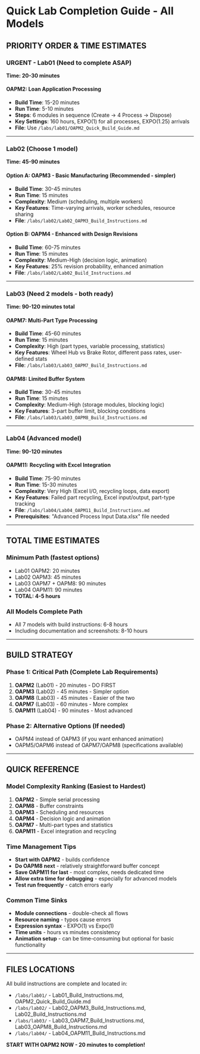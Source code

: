 # Quick Lab Completion Guide - All Models

## PRIORITY ORDER & TIME ESTIMATES

### **URGENT - Lab01 (Need to complete ASAP)**
**Time: 20-30 minutes**

#### OAPM2: Loan Application Processing
- **Build Time**: 15-20 minutes
- **Run Time**: 5-10 minutes  
- **Steps**: 6 modules in sequence (Create → 4 Process → Dispose)
- **Key Settings**: 160 hours, EXPO(1) for all processes, EXPO(1.25) arrivals
- **File**: Use `/labs/lab01/OAPM2_Quick_Build_Guide.md`

---

### **Lab02 (Choose 1 model)**  
**Time: 45-90 minutes**

#### Option A: OAPM3 - Basic Manufacturing (Recommended - simpler)
- **Build Time**: 30-45 minutes
- **Run Time**: 15 minutes
- **Complexity**: Medium (scheduling, multiple workers)
- **Key Features**: Time-varying arrivals, worker schedules, resource sharing
- **File**: `/labs/lab02/Lab02_OAPM3_Build_Instructions.md`

#### Option B: OAPM4 - Enhanced with Design Revisions  
- **Build Time**: 60-75 minutes
- **Run Time**: 15 minutes
- **Complexity**: Medium-High (decision logic, animation)
- **Key Features**: 25% revision probability, enhanced animation
- **File**: `/labs/lab02/Lab02_Build_Instructions.md`

---

### **Lab03 (Need 2 models - both ready)**
**Time: 90-120 minutes total**

#### OAPM7: Multi-Part Type Processing  
- **Build Time**: 45-60 minutes
- **Run Time**: 15 minutes
- **Complexity**: High (part types, variable processing, statistics)
- **Key Features**: Wheel Hub vs Brake Rotor, different pass rates, user-defined stats
- **File**: `/labs/lab03/Lab03_OAPM7_Build_Instructions.md`

#### OAPM8: Limited Buffer System
- **Build Time**: 30-45 minutes  
- **Run Time**: 15 minutes
- **Complexity**: Medium-High (storage modules, blocking logic)
- **Key Features**: 3-part buffer limit, blocking conditions
- **File**: `/labs/lab03/Lab03_OAPM8_Build_Instructions.md`

---

### **Lab04 (Advanced model)**
**Time: 90-120 minutes**

#### OAPM11: Recycling with Excel Integration
- **Build Time**: 75-90 minutes
- **Run Time**: 15-30 minutes  
- **Complexity**: Very High (Excel I/O, recycling loops, data export)
- **Key Features**: Failed part recycling, Excel input/output, part-type tracking
- **File**: `/labs/lab04/Lab04_OAPM11_Build_Instructions.md`
- **Prerequisites**: "Advanced Process Input Data.xlsx" file needed

---

## TOTAL TIME ESTIMATES

### **Minimum Path (fastest options)**
- Lab01 OAPM2: 20 minutes
- Lab02 OAPM3: 45 minutes  
- Lab03 OAPM7 + OAPM8: 90 minutes
- Lab04 OAPM11: 90 minutes
- **TOTAL: 4-5 hours**

### **All Models Complete Path**
- All 7 models with build instructions: 6-8 hours
- Including documentation and screenshots: 8-10 hours

---

## BUILD STRATEGY

### **Phase 1: Critical Path (Complete Lab Requirements)**
1. **OAPM2** (Lab01) - 20 minutes - DO FIRST
2. **OAPM3** (Lab02) - 45 minutes - Simpler option
3. **OAPM8** (Lab03) - 45 minutes - Easier of the two
4. **OAPM7** (Lab03) - 60 minutes - More complex
5. **OAPM11** (Lab04) - 90 minutes - Most advanced

### **Phase 2: Alternative Options (If needed)**
- OAPM4 instead of OAPM3 (if you want enhanced animation)
- OAPM5/OAPM6 instead of OAPM7/OAPM8 (specifications available)

---

## QUICK REFERENCE

### **Model Complexity Ranking (Easiest to Hardest)**
1. **OAPM2** - Simple serial processing
2. **OAPM8** - Buffer constraints  
3. **OAPM3** - Scheduling and resources
4. **OAPM4** - Decision logic and animation
5. **OAPM7** - Multi-part types and statistics
6. **OAPM11** - Excel integration and recycling

### **Time Management Tips**
- **Start with OAPM2** - builds confidence
- **Do OAPM8 next** - relatively straightforward buffer concept
- **Save OAPM11 for last** - most complex, needs dedicated time
- **Allow extra time for debugging** - especially for advanced models
- **Test run frequently** - catch errors early

### **Common Time Sinks**
- **Module connections** - double-check all flows
- **Resource naming** - typos cause errors
- **Expression syntax** - EXPO(1) vs Expo(1)  
- **Time units** - hours vs minutes consistency
- **Animation setup** - can be time-consuming but optional for basic functionality

---

## FILES LOCATIONS

All build instructions are complete and located in:
- `/labs/lab01/` - Lab01_Build_Instructions.md, OAPM2_Quick_Build_Guide.md
- `/labs/lab02/` - Lab02_OAPM3_Build_Instructions.md, Lab02_Build_Instructions.md  
- `/labs/lab03/` - Lab03_OAPM7_Build_Instructions.md, Lab03_OAPM8_Build_Instructions.md
- `/labs/lab04/` - Lab04_OAPM11_Build_Instructions.md

**START WITH OAPM2 NOW - 20 minutes to completion!**
